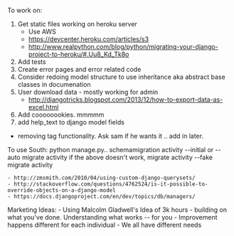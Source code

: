 To work on:

1. Get static files working on heroku server
	- Use AWS
	- https://devcenter.heroku.com/articles/s3
	- http://www.realpython.com/blog/python/migrating-your-django-project-to-heroku/#.Uu8_Kd_Tk8o
2. Add tests
3. Create error pages and error related code
4. Consider redoing model structure to use inheritance aka abstract base classes in documenation
5. User download data - mostly working for admin
	- http://djangotricks.blogspot.com/2013/12/how-to-export-data-as-excel.html
6. Add coooooookies. mmmmm
7. add help_text to django model fields

- removing tag functionality. Ask sam if he wants it .. add in later.

To use South:
	python manage.py..
		schemamigration activity --initial or --auto
		migrate activity
		if the above doesn't work, 
			migrate activity --fake
			migrate activity


	- http://zmsmith.com/2010/04/using-custom-django-querysets/
	- http://stackoverflow.com/questions/4762524/is-it-possible-to-override-objects-on-a-django-model
	- https://docs.djangoproject.com/en/dev/topics/db/managers/

Marketing Ideas:
	- Using Malcolm Gladwell's Idea of 3k hours
	- building on what you've done. Understanding what works -- for you
		- Improvement happens different for each individual
		- We all have different needs


